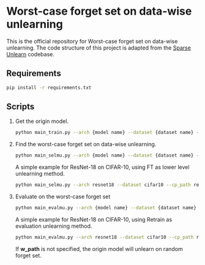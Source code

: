 # Worst-case forget set on data-wise unlearning
This is the official repository for Worst-case forget set on data-wise unlearning. The code structure of this project is adapted from the [Sparse Unlearn](https://github.com/OPTML-Group/Unlearn-Sparse) codebase.

## Requirements
```bash
pip install -r requirements.txt
```

## Scripts
1. Get the origin model.
    ```bash
    python main_train.py --arch {model name} --dataset {dataset name} --epochs {the number of epochs} --lr {learning rate} --save_dir {file to save the orgin model}
    ```

2. Find the worst-case forget set on data-wise unlearning.
    ```bash
    python main_selmu.py --arch {model name} --dataset {dataset name} --cp_path {path of the origin model} --select_epochs {upper level epochs(selection epochs)}--num_indexes_to_replace {data amount of forget set} --unlearn w_{unlearning method for lower level} --unlearn_steps {lower level steps(unlearning steps)} --theta_lr {lower level learning rate} --save_dir {file to save the unleanred model and selecition weight}
    ```
    A simple example for ResNet-18 on CIFAR-10, using FT as lower level unlearning method.
    ```bash
    python main_selmu.py --arch resnet18 --dataset cifar10 --cp_path results/cifar10_resnet/origin/0model_SA_best.pth.tar --select_epochs 2 --num_indexes_to_replace 4500 --unlearn w_FT --unlearn_steps 2 --theta_lr 1e-3 --save_dir results/cifar10_resnet/data-wise
    ```

3. Evaluate on the worst-case forget set
    ```bash
    python main_evalmu.py --arch {model name} --dataset {dataset name} --cp_path {path of the origin model} --unlearn {unlearning method for evaluation}  --num_indexes_to_replace {data amount of forget set} --unlearn_steps {evaluation unlearning steps} --theta_lr {lower level learning rate} --w_path {path of the selection weight} --save_dir {file to save the evaluation result}
    ```
    A simple example for ResNet-18 on CIFAR-10, using Retrain as evaluation unlearning method.
    ```bash
    python main_evalmu.py --arch resnet18 --dataset cifar10 --cp_path results/cifar10_resnet/origin/0model_SA_best.pth.tar --unlearn retrain --num_indexes_to_replace 4500 --unlearn_steps 182 --theta_lr 0.1 --w_path results/cifar10_resnet/data-wise/select_weight.pth.tar --save_dir results/cifar10_resnet/evaluation
    ```
    If **w_path** is not specified, the origin model will unlearn on random forget set.